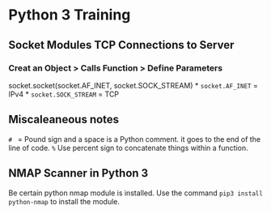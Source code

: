 # Python 3 Training
## Socket Modules TCP Connections to Server
### Creat an Object > Calls Function > Define Parameters
socket.socket(socket.AF_INET, socket.SOCK_STREAM)
	* `socket.AF_INET` = IPv4
	* `socket.SOCK_STREAM` = TCP


## Miscaleaneous notes
`# ` = Pound sign and a space is a Python comment. it goes to the end of the line of code.
`%` Use percent sign to concatenate things within a function.


## NMAP Scanner in Python 3
Be certain python nmap module is installed. 
Use the command `pip3 install python-nmap` to install the module.

